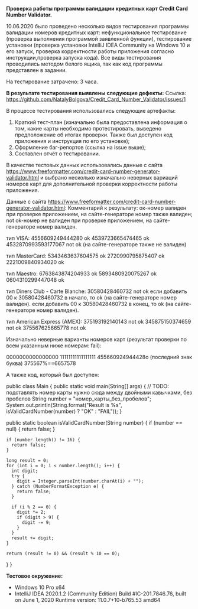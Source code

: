 **Проверка работы программы валидации кредитных карт Credit Card Number Validator.**

10.06.2020 было проведено несколько видов тестирования программы валидации номеров кредитных карт: нефункциональное тестирование (проверка выполнения программой заявленной функции), тестирование установки (проверка установки IntelliJ IDEA Community на Windows 10 и его запуск, проверка корректности работы приложения согласно инструкции,проверка запуска кода). Все виды тестирования проводились методом белого ящика, так как код программы представлен в задании.

На тестирование затрачено: 3 часа.

**В результате тестирования выявлены следующие дефекты:**
Ссылка: https://github.com/NatalyBolgova/Credit_Card_Number_Validator/issues/1 

В процессе тестирования использовались следующие артефакты:

1. Краткий тест-план (изначально была предоставлена информация о том, какие карты необходимо протестировать, выведено предположение об итогах проверки. Также был доступен код приложения и инструкция по его установке);
2. Оформление баг-репортов (ссылка на issue выше);
3. Составлен отчёт о тестировании.

В качестве тестовых данных использовались данные с сайта https://www.freeformatter.com/credit-card-number-generator-validator.html и выбрано несколько изначально неверных вариаций номеров карт для дополнительной проверки корректности работы приложения.

Данные с сайта https://www.freeformatter.com/credit-card-number-generator-validator.html:
Комментарий к результату: ок-номер валиден при проверке приложением, на сайте-генераторе номер также валиден; not ok-номер не валиден при проверке приложением, на сайте-генераторе номер валиден.

тип VISA:
4556609249444280 ok
4539723665474465 ok 
4532870993593177067 not ok (на сайте-генераторе также не валиден)

тип MasterCard:
5343463637604575 ok
2720990795875407 ok
2221009840934020 ok

тип Maestro:
6763843874204933 ok
5893480920075267 ok
0604310299447048 ok

тип Diners Club - Carte Blanche: 
30580428460732 not ok
 если добавить 00 к 30580428460732 в начало, то ok (на сайте-генераторе номер валиден).
 если добавить 00 к 30580428460732 в конец, то ok (на сайте-генераторе номер валиден).

тип American Express (AMEX):
375193192140143 not ok
345875150374659 not ok
375567625665778 not ok

Изначально неверные варианты номеров карт (результат проверки по всем указанным ниже номерам: fail):

0000000000000000
11111111111111111
455660924944428о (последний знак буква)
375567%==6657578


А также код, который был доступен:

public class Main {
  public static void main(String[] args) {
    // TODO: подставлять номер карты нужно сюда между двойными кавычками, без пробелов
    String number = "номер_карты_без_пробелов";
    System.out.println(String.format("Result is %s", isValidCardNumber(number) ? "OK" : "FAIL"));
  }

  public static boolean isValidCardNumber(String number) {
    if (number == null) {
      return false;
    }

    if (number.length() != 16) {
      return false;
    }

    long result = 0;
    for (int i = 0; i < number.length(); i++) {
      int digit;
      try {
        digit = Integer.parseInt(number.charAt(i) + "");
      } catch (NumberFormatException e) {
        return false;
      }

      if (i % 2 == 0) {
        digit *= 2;
        if (digit > 9) {
          digit -= 9;
        }
      }
      result += digit;
    }

    return (result != 0) && (result % 10 == 0);
  }
}

**Тестовое окружение:**

- Windows 10 Pro x64
- IntelliJ IDEA 2020.1.2 (Community Edition)
Build #IC-201.7846.76, built on June 1, 2020
Runtime version: 11.0.7+10-b765.53 amd64
